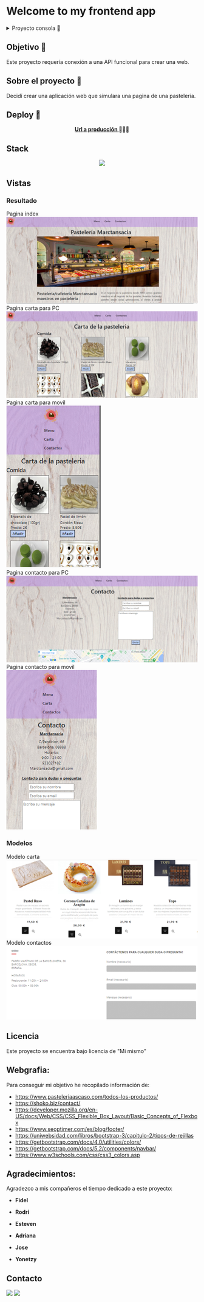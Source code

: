 # Welcome to my frontend app

<details>
  <summary>Proyecto consola 📝</summary>
  <ol>
    <li><a href="#objetivo-🎯">Objetivo</a></li>
    <li><a href="#sobre-el-proyecto-🔎">Sobre el proyecto</a></li>
    <li><a href="#deploy-🚀">Deploy</a></li>
    <li><a href="#stack">Stack</a></li>
    <li><a href="#vistas">Vistas</a></li>
    <li><a href="#licencia">Licencia</a></li>
    <li><a href="#webgrafia">Webgrafia</a></li>
    <li><a href="#agradecimientos">Agradecimientos</a></li>
    <li><a href="#contacto">Contacto</a></li>
  </ol>
</details>

## Objetivo 🎯

Este proyecto requería conexión a una API funcional para crear una web.

## Sobre el proyecto 🔎

Decidí crear una aplicación web que simulara una pagina de una pasteleria.

## Deploy 🚀

<div align="center">
    <a href="https://github.com/ZackFer90/ProyectoRestaurante.git"><strong>Url a producción </strong></a>🚀🚀🚀
</div>

## Stack

<div align="center">
<a href="https://developer.mozilla.org/es/docs/Web/HTML">
    <img  src="https://www.cursosgis.com/wp-content/uploads/2017/06/lenguajes_1.png"/>
</a>

 </div>

## Vistas

<h3>Resultado</h3>
Pagina index
<img src="./imagenes/paginaInicio.png">
Pagina carta para PC
<img src="./imagenes/cartaOrdenador.png">
Pagina carta para movil<br/>
<img src="./imagenes/cartaMovil.png"><br/>
Pagina contacto para PC
<img src="./imagenes/contactoOrdenador.png">
Pagina contacto para movil<br/>
<img src="./imagenes/contactoMovil.png">

<h3>Modelos</h3>
Modelo carta
<img src="./imagenes/modeloCarta.png">
Modelo contactos
<img src="./imagenes/modeloContacto.png">

## Licencia

Este proyecto se encuentra bajo licencia de "Mi mismo"

## Webgrafia:

Para conseguir mi objetivo he recopilado información de:

- https://www.pasteleriaascaso.com/todos-los-productos/
- https://shoko.biz/contact/
- https://developer.mozilla.org/en-US/docs/Web/CSS/CSS_Flexible_Box_Layout/Basic_Concepts_of_Flexbox
- https://www.seoptimer.com/es/blog/footer/
- https://uniwebsidad.com/libros/bootstrap-3/capitulo-2/tipos-de-rejillas
- https://getbootstrap.com/docs/4.0/utilities/colors/
- https://getbootstrap.com/docs/5.2/components/navbar/
- https://www.w3schools.com/css/css3_colors.asp

## Agradecimientos:

Agradezco a mis compañeros el tiempo dedicado a este proyecto:

- **Fidel**

- **Rodri**

- **Esteven**

- **Adriana**

- **Jose**

- **Yonetzy**

## Contacto

<a href = "mailto:micorreoelectronico@gmail.com"><img src="https://img.shields.io/badge/Gmail-C6362C?style=for-the-badge&logo=gmail&logoColor=white" target="_blank"></a>
<a href="https://www.linkedin.com/in/linkedinUser/" target="_blank"><img src="https://img.shields.io/badge/-LinkedIn-%230077B5?style=for-the-badge&logo=linkedin&logoColor=white" target="_blank"></a>

</p>
